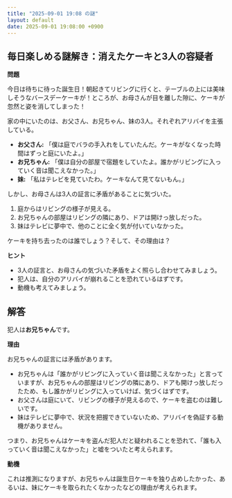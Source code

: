 ```yaml
---
title: "2025-09-01 19:08 の謎"
layout: default
date: 2025-09-01 19:08:00 +0900
---
```

## 毎日楽しめる謎解き：消えたケーキと3人の容疑者

**問題**

今日は待ちに待った誕生日！朝起きてリビングに行くと、テーブルの上には美味しそうなバースデーケーキが！ところが、お母さんが目を離した隙に、ケーキが忽然と姿を消してしまった！

家の中にいたのは、お父さん、お兄ちゃん、妹の3人。それぞれアリバイを主張している。

*   **お父さん:** 「僕は庭でバラの手入れをしていたんだ。ケーキがなくなった時間はずっと庭にいたよ。」
*   **お兄ちゃん:** 「僕は自分の部屋で宿題をしていたよ。誰かがリビングに入っていく音は聞こえなかった。」
*   **妹:** 「私はテレビを見ていたわ。ケーキなんて見てないもん。」

しかし、お母さんは3人の証言に矛盾があることに気づいた。

1.  庭からはリビングの様子が見える。
2.  お兄ちゃんの部屋はリビングの隣にあり、ドアは開けっ放しだった。
3.  妹はテレビに夢中で、他のことに全く気が付いていなかった。

ケーキを持ち去ったのは誰でしょう？そして、その理由は？

**ヒント**

*   3人の証言と、お母さんの気づいた矛盾をよく照らし合わせてみましょう。
*   犯人は、自分のアリバイが崩れることを恐れているはずです。
*   動機も考えてみましょう。

## 解答

犯人は**お兄ちゃん**です。

**理由**

お兄ちゃんの証言には矛盾があります。

*   お兄ちゃんは「誰かがリビングに入っていく音は聞こえなかった」と言っていますが、お兄ちゃんの部屋はリビングの隣にあり、ドアも開けっ放しだったため、もし誰かがリビングに入っていけば、気づくはずです。
*   お父さんは庭にいて、リビングの様子が見えるので、ケーキを盗むのは難しいです。
*   妹はテレビに夢中で、状況を把握できていないため、アリバイを偽証する動機がありません。

つまり、お兄ちゃんはケーキを盗んだ犯人だと疑われることを恐れて、「誰も入っていく音は聞こえなかった」と嘘をついたと考えられます。

**動機**

これは推測になりますが、お兄ちゃんは誕生日ケーキを独り占めしたかった、あるいは、妹にケーキを取られたくなかったなどの理由が考えられます。

